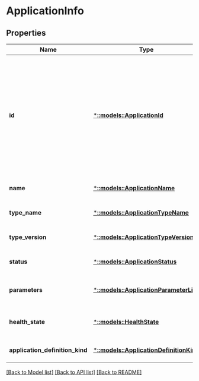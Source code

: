 # ApplicationInfo

## Properties
Name | Type | Description | Notes
------------ | ------------- | ------------- | -------------
**id** | [***::models::ApplicationId**](ApplicationId.md) | The identity of the application. This is an encoded representation of the application name. This is used in the REST APIs to identify the application resource. Starting in version 6.0, hierarchical names are delimited with the \&quot;\\~\&quot; character. For example, if the application name is \&quot;fabric:/myapp/app1\&quot;, the application identity would be \&quot;myapp\\~app1\&quot; in 6.0+ and \&quot;myapp/app1\&quot; in previous versions. | [optional] [default to null]
**name** | [***::models::ApplicationName**](ApplicationName.md) | The name of the application, including the &#39;fabric:&#39; URI scheme. | [optional] [default to null]
**type_name** | [***::models::ApplicationTypeName**](ApplicationTypeName.md) | The application type name as defined in the application manifest. | [optional] [default to null]
**type_version** | [***::models::ApplicationTypeVersion**](ApplicationTypeVersion.md) | The version of the application type as defined in the application manifest. | [optional] [default to null]
**status** | [***::models::ApplicationStatus**](ApplicationStatus.md) | The status of the application. | [optional] [default to null]
**parameters** | [***::models::ApplicationParameterList**](ApplicationParameterList.md) | List of application parameters with overridden values from their default values specified in the application manifest. | [optional] [default to null]
**health_state** | [***::models::HealthState**](HealthState.md) | The health state of a Service Fabric entity such as Cluster, Node, Application, Service, Partition, Replica etc. | [optional] [default to null]
**application_definition_kind** | [***::models::ApplicationDefinitionKind**](ApplicationDefinitionKind.md) | The mechanism used to define a Service Fabric application. | [optional] [default to null]

[[Back to Model list]](../README.md#documentation-for-models) [[Back to API list]](../README.md#documentation-for-api-endpoints) [[Back to README]](../README.md)


